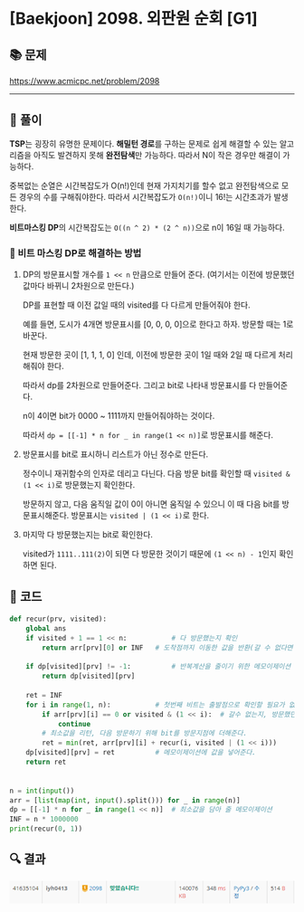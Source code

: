 # [Baekjoon] 2098. 외판원 순회 [G1]

## 📚 문제

https://www.acmicpc.net/problem/2098

---

## 📖 풀이

**TSP**는 굉장히 유명한 문제이다. **해밀턴 경로**를 구하는 문제로 쉽게 해결할 수 있는 알고리즘을 아직도 발견하지 못해 **완전탐색**만 가능하다. 따라서 N이 작은 경우만 해결이 가능하다.

중복없는 순열은 시간복잡도가 O(n!)인데 현재 가지치기를 할수 없고 완전탐색으로 모든 경우의 수를 구해줘야한다. 따라서 시간복잡도가 `O(n!)`이니 16!는 시간초과가 발생한다.

**비트마스킹 DP**의 시간복잡도는 `O((n ^ 2) * (2 ^ n))`으로 n이 16일 때 가능하다.



### 🧐 비트 마스킹 DP로 해결하는 방법

1. DP의 방문표시할 개수를 `1 << n` 만큼으로 만들어 준다. (여기서는 이전에 방문했던 값마다 바뀌니 2차원으로 만든다.)

   DP를 표현할 때 이전 값일 때의 visited를 다 다르게 만들어줘야 한다.

   예를 들면, 도시가 4개면 방문표시를 [0, 0, 0, 0]으로 한다고 하자. 방문할 때는 1로 바꾼다.

   현재 방문한 곳이 [1, 1, 1, 0] 인데, 이전에 방문한 곳이 1일 때와 2일 때 다르게 처리해줘야 한다.

   따라서 dp를 2차원으로 만들어준다. 그리고 bit로 나타내 방문표시를 다 만들어준다.

   n이 4이면 bit가 0000 ~ 1111까지 만들어줘야하는 것이다.

   따라서 `dp = [[-1] * n for _ in range(1 << n)]`로 방문표시를 해준다.



2. 방문표시를 bit로 표시하니 리스트가 아닌 정수로 만든다.

   정수이니 재귀함수의 인자로 데리고 다닌다. 다음 방문 bit를 확인할 때 `visited & (1 << i)`로 방문했는지 확인한다.

   방문하지 않고, 다음 움직일 값이 0이 아니면 움직일 수 있으니 이 때 다음 bit를 방문표시해준다. 방문표시는 `visited | (1 << i)`로 한다.

   

3. 마지막 다 방문했는지는 bit로 확인한다.

   visited가 `1111..111(2)`이 되면 다 방문한 것이기 때문에 `(1 << n) - 1`인지 확인하면 된다.

## 📒 코드

```python
def recur(prv, visited):
    global ans
    if visited + 1 == 1 << n:           # 다 방문했는지 확인
        return arr[prv][0] or INF   # 도착점까지 이동한 값을 반환(갈 수 없다면 INF 반환)

    if dp[visited][prv] != -1:          # 반복계산을 줄이기 위한 메모이제이션 활용
        return dp[visited][prv]

    ret = INF
    for i in range(1, n):           # 첫번째 비트는 출발점으로 확인할 필요가 없다. 나머지 비트 확인
        if arr[prv][i] == 0 or visited & (1 << i):  # 갈수 없는지, 방문했던 비트인지 확인한다.
            continue
        # 최소값을 리턴, 다음 방문하기 위해 bit를 방문지점에 더해준다.
        ret = min(ret, arr[prv][i] + recur(i, visited | (1 << i)))
    dp[visited][prv] = ret          # 메모이제이션에 값을 넣어준다.
    return ret


n = int(input())
arr = [list(map(int, input().split())) for _ in range(n)]
dp = [[-1] * n for _ in range(1 << n)]  # 최소값을 담아 줄 메모이제이션
INF = n * 1000000
print(recur(0, 1))
```

## 🔍 결과

![image-20220407143444826](README.assets/image-20220407143444826.png)
